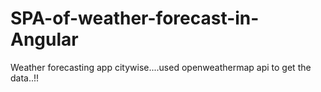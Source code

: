 # SPA-of-weather-forecast-in-Angular

Weather forecasting app citywise....used openweathermap api to get the data..!!
